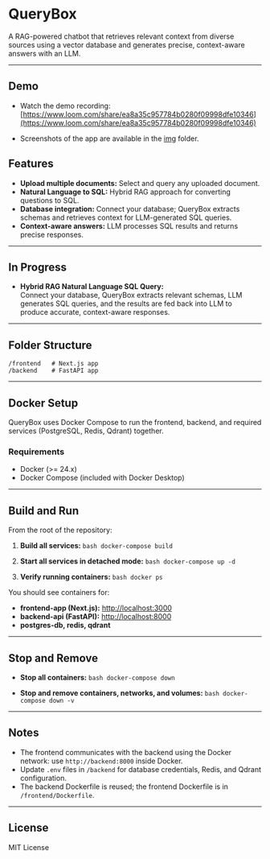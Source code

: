 # QueryBox

A RAG-powered chatbot that retrieves relevant context from diverse sources using a vector database and generates precise, context-aware answers with an LLM.

---

## Demo

- Watch the demo recording: [https://www.loom.com/share/ea8a35c957784b0280f09998dfe10346](https://www.loom.com/share/ea8a35c957784b0280f09998dfe10346)

- Screenshots of the app are available in the [img](./img) folder.

## Features

- **Upload multiple documents:** Select and query any uploaded document.
- **Natural Language to SQL:** Hybrid RAG approach for converting questions to SQL.
- **Database integration:** Connect your database; QueryBox extracts schemas and retrieves context for LLM-generated SQL queries.
- **Context-aware answers:** LLM processes SQL results and returns precise responses.

---

## In Progress

- **Hybrid RAG Natural Language SQL Query:**  
   Connect your database, QueryBox extracts relevant schemas, LLM generates SQL queries, and the results are fed back into LLM to produce accurate, context-aware responses.

---

## Folder Structure

```
/frontend   # Next.js app
/backend    # FastAPI app
```

---

## Docker Setup

QueryBox uses Docker Compose to run the frontend, backend, and required services (PostgreSQL, Redis, Qdrant) together.

### Requirements

- Docker (>= 24.x)
- Docker Compose (included with Docker Desktop)

---

## Build and Run

From the root of the repository:

1. **Build all services:**
   `bash
docker-compose build
`

2. **Start all services in detached mode:**
   `bash
docker-compose up -d
`

3. **Verify running containers:**
   `bash
docker ps
`

You should see containers for:

- **frontend-app (Next.js):** [http://localhost:3000](http://localhost:3000)
- **backend-api (FastAPI):** [http://localhost:8000](http://localhost:8000)
- **postgres-db, redis, qdrant**

---

## Stop and Remove

- **Stop all containers:**
  `bash
docker-compose down
`

- **Stop and remove containers, networks, and volumes:**
  `bash
docker-compose down -v
`

---

## Notes

- The frontend communicates with the backend using the Docker network: use `http://backend:8000` inside Docker.
- Update `.env` files in `/backend` for database credentials, Redis, and Qdrant configuration.
- The backend Dockerfile is reused; the frontend Dockerfile is in `/frontend/Dockerfile`.

---

## License

MIT License
